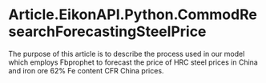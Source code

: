 # Article.EikonAPI.Python.CommodResearchForecastingSteelPrice
The purpose of this article is to describe the process used in our model which employs Fbprophet to forecast the price of HRC steel prices in China and iron ore 62% Fe content CFR China prices.
